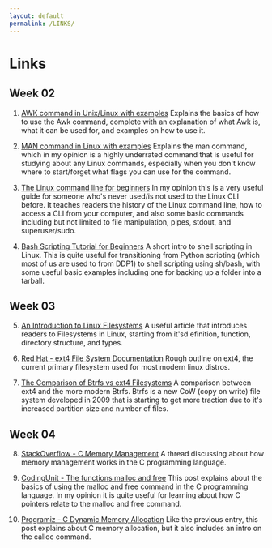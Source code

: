 ```yaml
---
layout: default
permalink: /LINKS/
---
```


# Links

## Week 02
1. [AWK command in Unix/Linux with examples](https://www.geeksforgeeks.org/awk-command-unixlinux-examples/)
Explains the basics of how to use the Awk command, complete with an explanation of what Awk is, what it can be used for, and examples on how to use it.

2. [MAN command in Linux with examples](https://www.geeksforgeeks.org/man-command-in-linux-with-examples/)
Explains the man command, which in my opinion is a highly underrated command that is useful for studying about any Linux commands,
especially when you don't know where to start/forget what flags you can use for the command.

3. [The Linux command line for beginners](https://ubuntu.com/tutorials/command-line-for-beginners)
In my opinion this is a very useful guide for someone who's never used/is not used to the Linux CLI before. It teaches readers the history of the Linux command line,
how to access a CLI from your computer, and also some basic commands including but not limited to file manipulation, pipes, stdout, and superuser/sudo.

4. [Bash Scripting Tutorial for Beginners](https://linuxconfig.org/bash-scripting-tutorial-for-beginners)
A short intro to shell scripting in Linux. This is quite useful for transitioning from Python scripting (which most of us are used to from DDP1) to shell scripting using sh/bash, with some
useful basic examples including one for backing up a folder into a tarball.

## Week 03
5. [An Introduction to Linux Filesystems](https://opensource.com/life/16/10/introduction-linux-filesystems)
A useful article that introduces readers to Filesystems in Linux, starting from it'sd efinition, function, directory structure, and types.

6. [Red Hat - ext4 File System Documentation](https://access.redhat.com/documentation/en-us/red_hat_enterprise_linux/6/html/storage_administration_guide/ch-ext4)
Rough outline on ext4, the current primary filesystem used for most modern linux distros.

7. [The Comparison of Btrfs vs ext4 Filesystems](https://linuxhint.com/btrfs-vs-ext4-filesystems-comparison/)
A comparison between ext4 and the more modern Btrfs. Btrfs is a new CoW (copy on write) file system developed in 2009 that is starting to get more traction due to it's increased partition size and number of files.

## Week 04
8. [StackOverflow - C Memory Management](https://stackoverflow.com/questions/24891/c-memory-management/24922)
A thread discussing about how memory management works in the C programming language.

9. [CodingUnit - The functions malloc and free](https://www.codingunit.com/c-tutorial-the-functions-malloc-and-free)
This post explains about the basics of using the malloc and free command in the C programming language. In my opinion it is quite useful for learning about how C pointers relate to the malloc and free command.

10. [Programiz - C Dynamic Memory Allocation](https://www.programiz.com/c-programming/c-dynamic-memory-allocation)
Like the previous entry, this post explains about C memory allocation, but it also includes an intro on the calloc command.